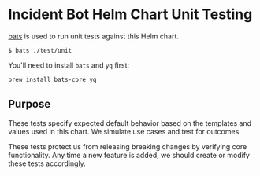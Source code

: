 # Incident Bot Helm Chart Unit Testing

[bats](https://github.com/bats-core/bats-core) is used to run unit tests against this Helm chart.

`$ bats ./test/unit`

You'll need to install `bats` and `yq` first: 

```bash
brew install bats-core yq
```

## Purpose

These tests specify expected default behavior based on the templates and values used in this chart. We simulate use cases and test for outcomes.

These tests protect us from releasing breaking changes by verifying core functionality. Any time a new feature is added, we should create or modify these tests accordingly.
